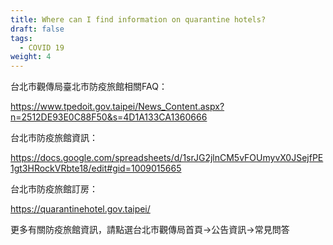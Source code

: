 ```yaml
---
title: Where can I find information on quarantine hotels?
draft: false
tags:
  - COVID 19
weight: 4
---
```

台北市觀傳局臺北市防疫旅館相關FAQ：

<https://www.tpedoit.gov.taipei/News_Content.aspx?n=2512DE93E0C88F50&s=4D1A133CA1360666>

[](https://www.tpedoit.gov.taipei/News_Content.aspx?n=2512DE93E0C88F50&s=4D1A133CA1360666)台北市防疫旅館資訊：

<https://docs.google.com/spreadsheets/d/1srJG2jlnCM5vFOUmyvX0JSejfPE1gt3HRockVRbte18/edit#gid=1009015665>

台北市防疫旅館訂房：

<https://quarantinehotel.gov.taipei/>

更多有關防疫旅館資訊，請點選台北市觀傳局首頁→公告資訊→常見問答
